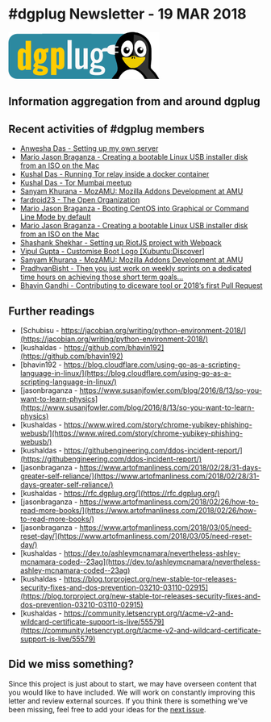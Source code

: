 
# \#dgplug Newsletter - 19 MAR 2018

![dgplug logo][img:logo]

## Information aggregation from and around dgplug

## Recent activities of \#dgplug members

- [Anwesha Das - Setting up my own server](http://localhost:2368/setting-up-my-own-server/)
- [Mario Jason Braganza - Creating a bootable Linux USB installer disk from an ISO on the Mac](https://janusworx.com/bootable-usb-from-iso-mac/)
- [Kushal Das - Running Tor relay inside a docker container](https://kushaldas.in/posts/running-tor-relay-inside-a-docker-container.html)
- [Kushal Das - Tor Mumbai meetup](https://kushaldas.in/posts/tor-mumbai-meetup.html)
- [Sanyam Khurana - MozAMU: Mozilla Addons Development at AMU](http://SanyamKhurana.com/blog/mozilla-addons-dev-amu.html)
- [fardroid23 - The Open Organization](https://farhaanbukhsh.wordpress.com/2018/02/28/the-open-organization/)
- [Mario Jason Braganza - Booting CentOS into Graphical or Command Line Mode by default](https://janusworx.com/booting-centos-into-graphical-command-line-mode/)
- [Mario Jason Braganza - Creating a bootable Linux USB installer disk from an ISO on the Mac](https://janusworx.com/bootable-usb-from-iso-mac/)
- [Shashank Shekhar - Setting up RiotJS project with Webpack](https://medium.com/@shashank7200/setting-up-riotjs-project-with-webpack-854df3f3f093?source=rss-add6503df58c------2)
- [Vipul Gupta - Customise Boot Logo [Xubuntu:Discover]](https://mixstersite.wordpress.com/2018/03/01/customise-boot-logo-xubuntu-discover/)
- [Sanyam Khurana - MozAMU: Mozilla Addons Development at AMU](http://SanyamKhurana.com/blog/mozilla-addons-dev-amu.html)
- [PradhvanBisht - Then you just work on weekly sprints on a dedicated time hours on achieving those short term goals…](https://medium.com/@Pradhvan/then-you-just-work-on-weekly-sprints-on-a-dedicated-time-hours-on-achieving-those-short-term-goals-fd7b6d10c6e3?source=rss-db9d0854d49e------2)
- [Bhavin Gandhi - Contributing to diceware tool or 2018’s first Pull Request](https://geeksocket.in/blog/contributing-diceware-tool/)

## Further readings

- [Schubisu - https://jacobian.org/writing/python-environment-2018/](https://jacobian.org/writing/python-environment-2018/)
- [kushaldas - https://github.com/bhavin192](https://github.com/bhavin192)
- [bhavin192 - https://blog.cloudflare.com/using-go-as-a-scripting-language-in-linux/](https://blog.cloudflare.com/using-go-as-a-scripting-language-in-linux/)
- [jasonbraganza - https://www.susanjfowler.com/blog/2016/8/13/so-you-want-to-learn-physics](https://www.susanjfowler.com/blog/2016/8/13/so-you-want-to-learn-physics)
- [kushaldas - https://www.wired.com/story/chrome-yubikey-phishing-webusb/](https://www.wired.com/story/chrome-yubikey-phishing-webusb/)
- [kushaldas - https://githubengineering.com/ddos-incident-report/](https://githubengineering.com/ddos-incident-report/)
- [jasonbraganza - https://www.artofmanliness.com/2018/02/28/31-days-greater-self-reliance/](https://www.artofmanliness.com/2018/02/28/31-days-greater-self-reliance/)
- [kushaldas - https://rfc.dgplug.org/](https://rfc.dgplug.org/)
- [jasonbraganza - https://www.artofmanliness.com/2018/02/26/how-to-read-more-books/](https://www.artofmanliness.com/2018/02/26/how-to-read-more-books/)
- [jasonbraganza - https://www.artofmanliness.com/2018/03/05/need-reset-day/](https://www.artofmanliness.com/2018/03/05/need-reset-day/)
- [kushaldas - https://dev.to/ashleymcnamara/nevertheless-ashley-mcnamara-coded--23ag](https://dev.to/ashleymcnamara/nevertheless-ashley-mcnamara-coded--23ag)
- [kushaldas - https://blog.torproject.org/new-stable-tor-releases-security-fixes-and-dos-prevention-03210-03110-02915](https://blog.torproject.org/new-stable-tor-releases-security-fixes-and-dos-prevention-03210-03110-02915)
- [kushaldas - https://community.letsencrypt.org/t/acme-v2-and-wildcard-certificate-support-is-live/55579](https://community.letsencrypt.org/t/acme-v2-and-wildcard-certificate-support-is-live/55579)

## Did we miss something?

Since this project is just about to start, we may have overseen content that you would like to have included. We will work on constantly improving this letter and review external sources. If you think there is something we've been missing, feel free to add your ideas for the [next issue][link:next_issue].


[img:logo]: ../../static/img/dgplug_logo.png
[link:dgplug]: https://dgplug.org
[link:planet]: http://planet.dgplug.org
[link:students_planet]: http://students.planet.dgplug.org
[link:freenode]: https://freenode.net
[link:next_issue]: https://github.com/dgplug/newsletter/issues/6
